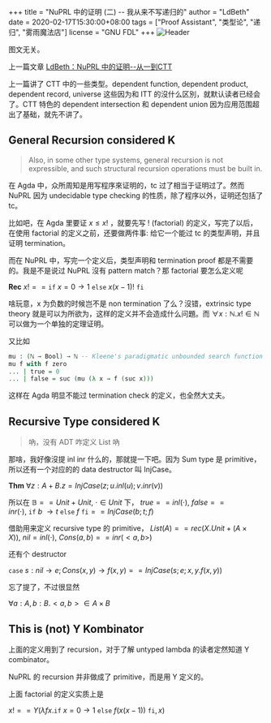+++
title = "NuPRL 中的证明 (二) -- 我从来不写递归的"
author = "LdBeth"
date = 2020-02-17T15:30:00+08:00
tags = ["Proof Assistant", "类型论", "递归", "雾雨魔法店"]
license = "GNU FDL"
+++
![Header](v2-e6d675dc8016451cd7f7b49353613e7f_1440w.image.jpeg)

图文无关。

上一篇文章 [LdBeth：NuPRL 中的证明--从一到CTT](../105439235)

上一篇讲了 CTT 中的一些类型。dependent function, dependent product, dependent record, universe 这些因为和 ITT 的沒什么区別，就默认读者已经会了。CTT 特色的 dependent intersection 和 dependent union 因为应用范围超出了基础，就先不讲了。

## General Recursion considered K

 > 
 > Also, in some other type systems, general recursion is not expressible, and such structural recursion operations must be built in.

在 Agda 中，众所周知是用写程序來证明的，tc 过了相当于证明过了。然而 NuPRL 因为 undecidable type checking 的性质，除了程序以外，证明还包括了 tc。

比如吧，在 Agda 里要证 $x\leq x!$ ，就要先写 ! (factorial) 的定义，写完了以后，在使用 factorial 的定义之前，还要做两件事: 给它一个能过 tc 的类型声明，并且证明 termination。

而在 NuPRL 中，写完一个定义后，类型声明和 termination proof 都是不需要的。我是不是说过 NuPRL 沒有 pattern match？那 factorial 要怎么定义呢

$\textbf{Rec}\ x! == \texttt{if}\ x=0 \rightarrow 1\ \texttt{else}\ x(x-1)!\ \texttt{fi}$ 

啥玩意，x 为负数的时候岂不是 non termination 了么？沒错，extrinsic type theory 就是可以为所欲为，这样的定义并不会造成什么问題。而 $\forall x :\mathbb{N}. x! \in \mathbb{N}$ 可以做为一个单独的定理证明。

又比如

````agda
mu : (ℕ → Bool) → ℕ -- Kleene's paradigmatic unbounded search function
mu f with f zero
... | true = 0
... | false = suc (mu (λ x → f (suc x)))
````

这样在 Agda 明显不能过 termination check 的定义，也全然大丈夫。

## Recursive Type considered K

 > 
 > 吶，没有 ADT 咋定义 List 吶

那啥，我好像沒提 inl inr 什么的，那就提一下吧。因为 Sum type 是 primitive，所以还有一个对应的的 data destructor 叫 InjCase。

$\textbf{Thm}\ \forall z : A+B.z = InjCase(z;u.inl(u);v.inr(v))$ 

所以在 $\mathbb{B} == Unit+Unit,\ \cdot \in Unit$ 下， $true == inl(\cdot),\ false == inr(\cdot),\ \texttt{if}\ b\ \rightarrow t\ \texttt{else}\ f\ \texttt{fi} == InjCase(b ; t; f)$ 

借助用来定义 recursive type 的 primitive， $List (A) == rec(X.Unit+(A\times X)),\ nil = inl(\cdot),\ Cons(a,b)==inr(<a,b>)$ 

还有个 destructor

$\texttt{case}\ s: nil \rightarrow e; Cons(x,y) \rightarrow f(x,y) == InjCase(s;e;x,y.f(x,y))$ 

忘了提了，不过很显然

$\forall a : A, b : B. <a, b> \in A \times B$ 

## This is (not) Y Kombinator

上面的定义用到了 recursion，对于了解 untyped lambda 的读者定然知道 Y combinator。

NuPRL 的 recursion 并非做成了 primitive，而是用 Y 定义的。

上面 factorial 的定义实质上是

$x! == Y(\lambda fx. \texttt{if}\ x=0 \rightarrow 1\ \texttt{else}\ f(x(x-1))\ \texttt{fi}, x)$ 


